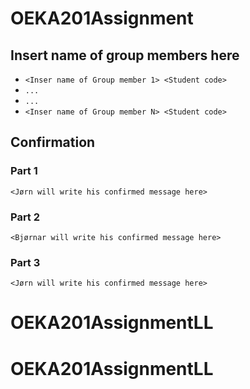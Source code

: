 # OEKA201Assignment

## Insert name of group members here

- `<Inser name of Group member 1> <Student code>`
- `...`
- `...`
- `<Inser name of Group member N> <Student code>`

## Confirmation
### Part 1
`<Jørn will write his confirmed message here> `
### Part 2
`<Bjørnar will write his confirmed message here> `
### Part 3
`<Jørn will write his confirmed message here> `

# OEKA201AssignmentLL
# OEKA201AssignmentLL
